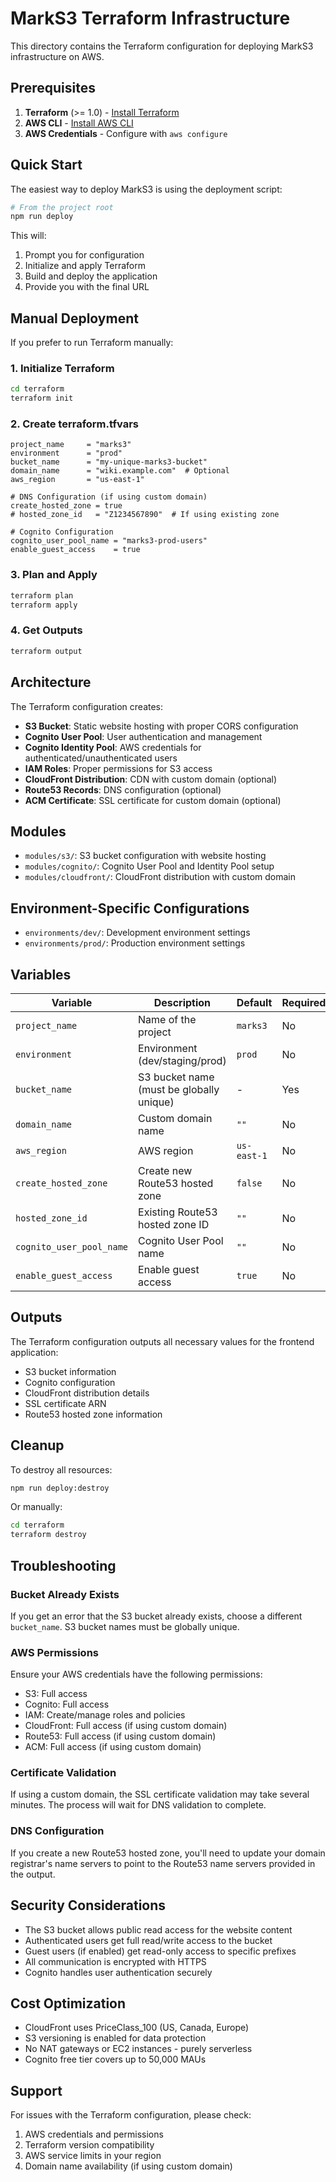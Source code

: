 # MarkS3 Terraform Infrastructure

This directory contains the Terraform configuration for deploying MarkS3 infrastructure on AWS.

## Prerequisites

1. **Terraform** (>= 1.0) - [Install Terraform](https://developer.hashicorp.com/terraform/downloads)
2. **AWS CLI** - [Install AWS CLI](https://aws.amazon.com/cli/)
3. **AWS Credentials** - Configure with `aws configure`

## Quick Start

The easiest way to deploy MarkS3 is using the deployment script:

```bash
# From the project root
npm run deploy
```

This will:
1. Prompt you for configuration
2. Initialize and apply Terraform
3. Build and deploy the application
4. Provide you with the final URL

## Manual Deployment

If you prefer to run Terraform manually:

### 1. Initialize Terraform

```bash
cd terraform
terraform init
```

### 2. Create terraform.tfvars

```hcl
project_name     = "marks3"
environment      = "prod"
bucket_name      = "my-unique-marks3-bucket"
domain_name      = "wiki.example.com"  # Optional
aws_region       = "us-east-1"

# DNS Configuration (if using custom domain)
create_hosted_zone = true
# hosted_zone_id   = "Z1234567890"  # If using existing zone

# Cognito Configuration
cognito_user_pool_name = "marks3-prod-users"
enable_guest_access    = true
```

### 3. Plan and Apply

```bash
terraform plan
terraform apply
```

### 4. Get Outputs

```bash
terraform output
```

## Architecture

The Terraform configuration creates:

- **S3 Bucket**: Static website hosting with proper CORS configuration
- **Cognito User Pool**: User authentication and management
- **Cognito Identity Pool**: AWS credentials for authenticated/unauthenticated users
- **IAM Roles**: Proper permissions for S3 access
- **CloudFront Distribution**: CDN with custom domain (optional)
- **Route53 Records**: DNS configuration (optional)
- **ACM Certificate**: SSL certificate for custom domain (optional)

## Modules

- `modules/s3/`: S3 bucket configuration with website hosting
- `modules/cognito/`: Cognito User Pool and Identity Pool setup
- `modules/cloudfront/`: CloudFront distribution with custom domain

## Environment-Specific Configurations

- `environments/dev/`: Development environment settings
- `environments/prod/`: Production environment settings

## Variables

| Variable | Description | Default | Required |
|----------|-------------|---------|----------|
| `project_name` | Name of the project | `marks3` | No |
| `environment` | Environment (dev/staging/prod) | `prod` | No |
| `bucket_name` | S3 bucket name (must be globally unique) | - | Yes |
| `domain_name` | Custom domain name | `""` | No |
| `aws_region` | AWS region | `us-east-1` | No |
| `create_hosted_zone` | Create new Route53 hosted zone | `false` | No |
| `hosted_zone_id` | Existing Route53 hosted zone ID | `""` | No |
| `cognito_user_pool_name` | Cognito User Pool name | `""` | No |
| `enable_guest_access` | Enable guest access | `true` | No |

## Outputs

The Terraform configuration outputs all necessary values for the frontend application:

- S3 bucket information
- Cognito configuration
- CloudFront distribution details
- SSL certificate ARN
- Route53 hosted zone information

## Cleanup

To destroy all resources:

```bash
npm run deploy:destroy
```

Or manually:

```bash
cd terraform
terraform destroy
```

## Troubleshooting

### Bucket Already Exists

If you get an error that the S3 bucket already exists, choose a different `bucket_name`. S3 bucket names must be globally unique.

### AWS Permissions

Ensure your AWS credentials have the following permissions:
- S3: Full access
- Cognito: Full access
- IAM: Create/manage roles and policies
- CloudFront: Full access (if using custom domain)
- Route53: Full access (if using custom domain)
- ACM: Full access (if using custom domain)

### Certificate Validation

If using a custom domain, the SSL certificate validation may take several minutes. The process will wait for DNS validation to complete.

### DNS Configuration

If you create a new Route53 hosted zone, you'll need to update your domain registrar's name servers to point to the Route53 name servers provided in the output.

## Security Considerations

- The S3 bucket allows public read access for the website content
- Authenticated users get full read/write access to the bucket
- Guest users (if enabled) get read-only access to specific prefixes
- All communication is encrypted with HTTPS
- Cognito handles user authentication securely

## Cost Optimization

- CloudFront uses PriceClass_100 (US, Canada, Europe)
- S3 versioning is enabled for data protection
- No NAT gateways or EC2 instances - purely serverless
- Cognito free tier covers up to 50,000 MAUs

## Support

For issues with the Terraform configuration, please check:
1. AWS credentials and permissions
2. Terraform version compatibility
3. AWS service limits in your region
4. Domain name availability (if using custom domain)